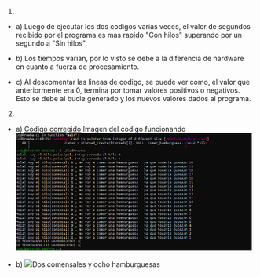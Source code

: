 
1) 
* a) Luego de ejecutar los dos codigos varias veces, el valor de segundos recibido por el programa es mas rapido "Con hilos" superando por 
     un segundo a "Sin hilos".

* b) Los tiempos varian, por lo visto se debe a la diferencia de hardware en cuanto a fuerza de procesamiento.

* c) Al descomentar las lineas de codigo, se puede ver como, el valor que anteriormente era 0, termina por tomar valores positivos o
     negativos. Esto se debe al bucle generado y los nuevos valores dados al programa.

2)
* a) <a href="TP3/Tareas/con_race_condition_corregido.c">Codigo corregido</a>
  Imagen del codigo funcionando<img src="https://github.com/AndyGar04/ASO2024TPs/blob/054595452e5cbe22ec9fd9112d18194fc7e9817c/TP3/Capturas/TP3Ejercicio2a.png"></img> 

* b) <img src="[/../../Capturas/TP3Ejercicio2b]([https://github.com/AndyGar04/ASO2024TPs/tree/main/TP3/Capturas](https://github.com/AndyGar04/ASO2024TPs/tree/main/TP3/Capturas/TP3Ejercicio2b.png))">Dos comensales y ocho hamburguesas</img>      
